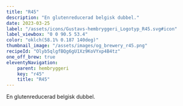 ```yaml
---
title: "R45"
description: "En glutenreducerad belgisk dubbel."
date: 2023-03-25
label: "/assets/icons/Gustavs-hembryggeri_Logotyp_R45.svg#icon"
label_viewbox: "0 0 90.5 53.4"
color: "oklch(58.1% 0.187 140deg)"
thumbnail_image: "/assets/images/og_brewery_r45.png"
recipeId: "Olyb5qlgfBQg6gU1Xz9KoVYxp4B4tz"
one_off_brew: true
eleventyNavigation:
    parent: hembryggeri
    key: "r45"
    title: "R45"
---
```


En glutenreducerad belgisk dubbel.
